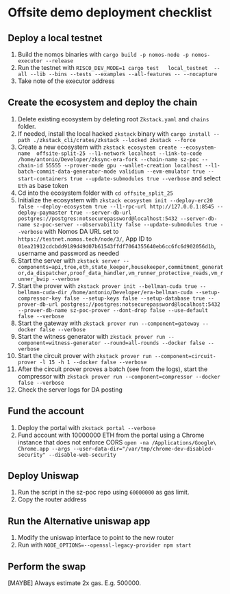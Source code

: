 # Offsite demo deployment checklist

## Deploy a local testnet

1. Build the nomos binaries with `cargo build -p nomos-node -p nomos-executor --release`
2. Run the testnet with `RISC0_DEV_MODE=1 cargo test   local_testnet  --all --lib --bins --tests --examples --all-features -- --nocapture`
3. Take note of the executor address

## Create the ecosystem and deploy the chain

1. Delete existing ecosystem by deleting root `Zkstack.yaml` and `chains` folder.
2. If needed, install the local hacked `zkstack` binary with `cargo install --path ./zkstack_cli/crates/zkstack --locked zkstack --force`
3. Create a new ecosystem with `zkstack ecosystem create --ecosystem-name  offsite-split-25 --l1-network localhost --link-to-code /home/antonio/Developer/zksync-era-fork --chain-name sz-poc --chain-id 55555 --prover-mode gpu --wallet-creation localhost --l1-batch-commit-data-generator-mode validium --evm-emulator true --start-containers true --update-submodules true --verbose` and select `Eth` as base token
4. Cd into the ecosystem folder with `cd offsite_split_25`
5. Initialize the ecosystem with `zkstack ecosystem init --deploy-erc20 false --deploy-ecosystem true --l1-rpc-url http://127.0.0.1:8545 --deploy-paymaster true --server-db-url postgres://postgres:notsecurepassword@localhost:5432 --server-db-name sz-poc-server --observability false --update-submodules true --verbose` with Nomos DA URL set to `https://testnet.nomos.tech/node/3/`, App ID to `01ea21912cdcbdd9189d49d07b61543ffdf7064355640eb6cc6fc6d902056d1b`, username and password as needed
6. Start the server with `zkstack server --components=api,tree,eth,state_keeper,housekeeper,commitment_generator,da_dispatcher,proof_data_handler,vm_runner_protective_reads,vm_runner_bwip --verbose`
7. Start the prover with `zkstack prover init --bellman-cuda true --bellman-cuda-dir /home/antonio/Developer/era-bellman-cuda --setup-compressor-key false --setup-keys false --setup-database true --prover-db-url postgres://postgres:notsecurepassword@localhost:5432 --prover-db-name sz-poc-prover --dont-drop false --use-default false --verbose`
8. Start the gateway with `zkstack prover run --component=gateway --docker false --verbose`
9.  Start the witness generator with `zkstack prover run --component=witness-generator --round=all-rounds --docker false --verbose`
10. Start the circuit prover with `zkstack prover run --component=circuit-prover -l 15 -h 1 --docker false --verbose`
11. After the circuit prover proves a batch (see from the logs), start the compressor with `zkstack prover run --component=compressor --docker false --verbose`
12. Check the server logs for DA posting

## Fund the account

1. Deploy the portal with `zkstack portal --verbose`
2. Fund account with 10000000 ETH from the portal using a Chrome instance that does not enforce CORS `open -na /Applications/Google\ Chrome.app --args --user-data-dir="/var/tmp/chrome-dev-disabled-security" --disable-web-security`

## Deploy Uniswap

1. Run the script in the sz-poc repo using `60000000` as gas limit.
2. Copy the router address

## Run the Alternative uniswap app

1. Modify the uniswap interface to point to the new router
2. Run with `NODE_OPTIONS=--openssl-legacy-provider npm start`

## Perform the swap

[MAYBE] Always estimate 2x gas. E.g. 500000.
